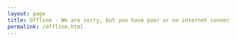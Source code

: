 ```yaml
---
layout: page
title: Offline - We are sorry, but you have poor or no internet connection!
permalink: /offline.html
---
```

